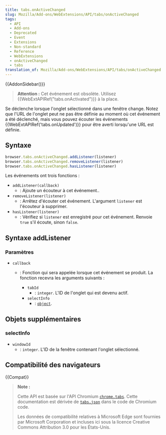 ```yaml
---
title: tabs.onActiveChanged
slug: Mozilla/Add-ons/WebExtensions/API/tabs/onActiveChanged
tags:
  - API
  - Add-ons
  - Deprecated
  - Event
  - Extensions
  - Non-standard
  - Reference
  - WebExtensions
  - onActiveChanged
  - tabs
translation_of: Mozilla/Add-ons/WebExtensions/API/tabs/onActiveChanged
---
```


{{AddonSidebar()}}

> **Attention :** Cet événement est obsolète. Utilisez {{WebExtAPIRef("tabs.onActivated")}} à la place.

Se déclenche lorsque l'onglet sélectionné dans une fenêtre change. Notez que l'URL de l'onglet peut ne pas être définie au moment où cet événement a été déclenché, mais vous pouvez écouter les événements {{WebExtAPIRef('tabs.onUpdated')}} pour être averti lorsqu'une URL est définie.

## Syntaxe

```js
browser.tabs.onActiveChanged.addListener(listener)
browser.tabs.onActiveChanged.removeListener(listener)
browser.tabs.onActiveChanged.hasListener(listener)
```

Les événements ont trois fonctions :

- `addListener(callback)`
  - : Ajoute un écouteur à cet événement..
- `removeListener(listener)`
  - : Arrêtez d'écouter cet événement. L'argument `listener` est l'écouteur à supprimer.
- `hasListener(listener)`
  - : Vérifiez si `listener` est enregistré pour cet événement. Renvoie `true` s'il écoute, sinon `false`.

<!---->

## Syntaxe addListener

### Paramètres

- `callback`

  - : Fonction qui sera appelée lorsque cet événement se produit. La fonction recevra les arguments suivants :

    - `tabId`
      - : `integer`. L'ID de l'onglet qui est devenu actif.

    <!---->

    - `selectInfo`
      - : [`object`](#selectInfo).

## Objets supplémentaires

### selectInfo

- `windowId`
  - : `integer`. L'ID de la fenêtre contenant l'onglet sélectionné.

## Compatibilité des navigateurs

{{Compat}}

> **Note :**
>
> Cette API est basée sur l'API Chromium [`chrome.tabs`](https://developer.chrome.com/extensions/tabs#method-executeScript). Cette documentation est dérivée de [`tabs.json`](https://chromium.googlesource.com/chromium/src/+/master/chrome/common/extensions/api/tabs.json) dans le code de Chromium code.
>
> Les données de compatibilité relatives à Microsoft Edge sont fournies par Microsoft Corporation et incluses ici sous la licence Creative Commons Attribution 3.0 pour les États-Unis.

<!--
// Copyright 2015 The Chromium Authors. All rights reserved.
//
// Redistribution and use in source and binary forms, with or without
// modification, are permitted provided that the following conditions are
// met:
//
//    * Redistributions of source code must retain the above copyright
// notice, this list of conditions and the following disclaimer.
//    * Redistributions in binary form must reproduce the above
// copyright notice, this list of conditions and the following disclaimer
// in the documentation and/or other materials provided with the
// distribution.
//    * Neither the name of Google Inc. nor the names of its
// contributors may be used to endorse or promote products derived from
// this software without specific prior written permission.
//
// THIS SOFTWARE IS PROVIDED BY THE COPYRIGHT HOLDERS AND CONTRIBUTORS
// "AS IS" AND ANY EXPRESS OR IMPLIED WARRANTIES, INCLUDING, BUT NOT
// LIMITED TO, THE IMPLIED WARRANTIES OF MERCHANTABILITY AND FITNESS FOR
// A PARTICULAR PURPOSE ARE DISCLAIMED. IN NO EVENT SHALL THE COPYRIGHT
// OWNER OR CONTRIBUTORS BE LIABLE FOR ANY DIRECT, INDIRECT, INCIDENTAL,
// SPECIAL, EXEMPLARY, OR CONSEQUENTIAL DAMAGES (INCLUDING, BUT NOT
// LIMITED TO, PROCUREMENT OF SUBSTITUTE GOODS OR SERVICES; LOSS OF USE,
// DATA, OR PROFITS; OR BUSINESS INTERRUPTION) HOWEVER CAUSED AND ON ANY
// THEORY OF LIABILITY, WHETHER IN CONTRACT, STRICT LIABILITY, OR TORT
// (INCLUDING NEGLIGENCE OR OTHERWISE) ARISING IN ANY WAY OUT OF THE USE
// OF THIS SOFTWARE, EVEN IF ADVISED OF THE POSSIBILITY OF SUCH DAMAGE.
-->
